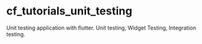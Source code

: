 # cf_tutorials_unit_testing
Unit testing application with flutter. Unit testing, Widget Testing, Integration testing.
